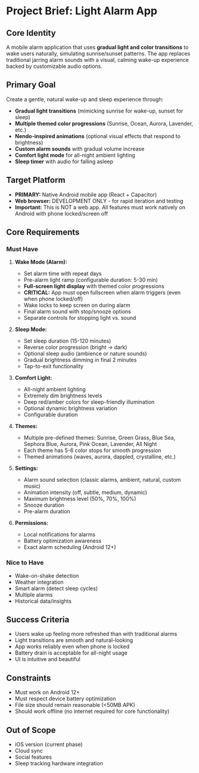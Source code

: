 # Project Brief: Light Alarm App

## Core Identity
A mobile alarm application that uses **gradual light and color transitions** to wake users naturally, simulating sunrise/sunset patterns. The app replaces traditional jarring alarm sounds with a visual, calming wake-up experience backed by customizable audio options.

## Primary Goal
Create a gentle, natural wake-up and sleep experience through:
- **Gradual light transitions** (mimicking sunrise for wake-up, sunset for sleep)
- **Multiple themed color progressions** (Sunrise, Ocean, Aurora, Lavender, etc.)
- **Nendo-inspired animations** (optional visual effects that respond to brightness)
- **Custom alarm sounds** with gradual volume increase
- **Comfort light mode** for all-night ambient lighting
- **Sleep timer** with audio for falling asleep

## Target Platform
- **PRIMARY:** Native Android mobile app (React + Capacitor)
- **Web browser:** DEVELOPMENT ONLY - for rapid iteration and testing
- **Important:** This is NOT a web app. All features must work natively on Android with phone locked/screen off

## Core Requirements

### Must Have
1. **Wake Mode (Alarm):**
   - Set alarm time with repeat days
   - Pre-alarm light ramp (configurable duration: 5-30 min)
   - **Full-screen light display** with themed color progressions
   - **CRITICAL:** App must open fullscreen when alarm triggers (even when phone locked/off)
   - Wake locks to keep screen on during alarm
   - Final alarm sound with stop/snooze options
   - Separate controls for stopping light vs. sound

2. **Sleep Mode:**
   - Set sleep duration (15-120 minutes)
   - Reverse color progression (bright → dark)
   - Optional sleep audio (ambience or nature sounds)
   - Gradual brightness dimming in final 2 minutes
   - Tap-to-exit functionality

3. **Comfort Light:**
   - All-night ambient lighting
   - Extremely dim brightness levels
   - Deep red/amber colors for sleep-friendly illumination
   - Optional dynamic brightness variation
   - Configurable duration

4. **Themes:**
   - Multiple pre-defined themes: Sunrise, Green Grass, Blue Sea, Sephora Blue, Aurora, Pink Ocean, Lavender, All Night
   - Each theme has 5-6 color stops for smooth progression
   - Themed animations (waves, aurora, dappled, crystalline, etc.)

5. **Settings:**
   - Alarm sound selection (classic alarms, ambient, natural, custom music)
   - Animation intensity (off, subtle, medium, dynamic)
   - Maximum brightness level (50%, 70%, 100%)
   - Snooze duration
   - Pre-alarm duration

6. **Permissions:**
   - Local notifications for alarms
   - Battery optimization awareness
   - Exact alarm scheduling (Android 12+)

### Nice to Have
- Wake-on-shake detection
- Weather integration
- Smart alarm (detect sleep cycles)
- Multiple alarms
- Historical data/insights

## Success Criteria
- Users wake up feeling more refreshed than with traditional alarms
- Light transitions are smooth and natural-looking
- App works reliably even when phone is locked
- Battery drain is acceptable for all-night usage
- UI is intuitive and beautiful

## Constraints
- Must work on Android 12+
- Must respect device battery optimization
- File size should remain reasonable (<50MB APK)
- Should work offline (no internet required for core functionality)

## Out of Scope
- iOS version (current phase)
- Cloud sync
- Social features
- Sleep tracking hardware integration

